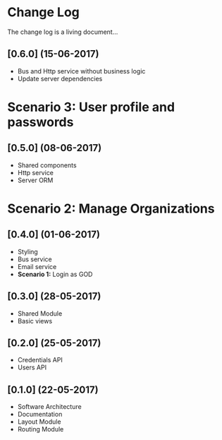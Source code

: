 # Change Log

The change log is a living document...

## [0.6.0] (15-06-2017)
- Bus and Http service without business logic
- Update server dependencies
# **Scenario 3:** User profile and passwords

## [0.5.0] (08-06-2017)
- Shared components 
- Http service
- Server ORM
# **Scenario 2:** Manage Organizations 

## [0.4.0] (01-06-2017)
- Styling
- Bus service
- Email service
- **Scenario 1:** Login as GOD

## [0.3.0] (28-05-2017)
- Shared Module
- Basic views 

## [0.2.0] (25-05-2017)
- Credentials API
- Users API

## [0.1.0] (22-05-2017)
- Software Architecture
- Documentation
- Layout Module
- Routing Module
